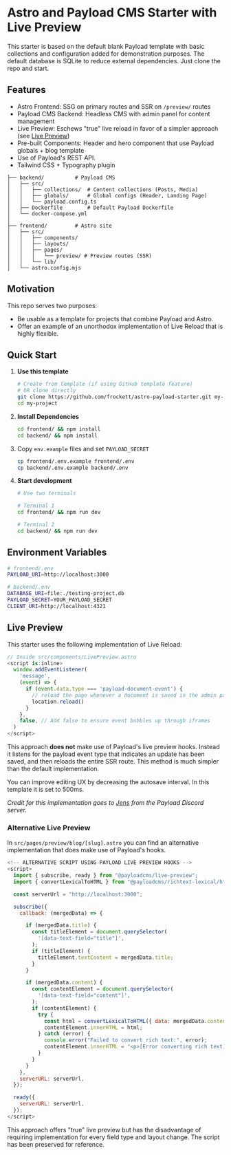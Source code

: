 # Astro and Payload CMS Starter with Live Preview

This starter is based on the default blank Payload template with basic collections and configuration added for demonstration purposes. The default database is SQLite to reduce external dependencies. Just clone the repo and start.

## Features

- Astro Frontend: SSG on primary routes and SSR on `/preview/` routes
- Payload CMS Backend: Headless CMS with admin panel for content management
- Live Preview: Eschews "true" live reload in favor of a simpler approach (see [Live Preview](#live-preview))
- Pre-built Components: Header and hero component that use Payload globals + blog template
- Use of Payload's REST API.
- Tailwind CSS + Typography plugin

```
├── backend/          # Payload CMS
│   ├── src/
│   │   ├── collections/  # Content collections (Posts, Media)
│   │   ├── globals/      # Global configs (Header, Landing Page)
│   │   └── payload.config.ts
│   ├── Dockerfile        # Default Payload Dockerfile
│   └── docker-compose.yml
│
├── frontend/         # Astro site
│   ├── src/
│   │   ├── components/
│   │   ├── layouts/
│   │   ├── pages/
│   │   │   └── preview/ # Preview routes (SSR)
│   │   └── lib/
│   └── astro.config.mjs
```

## Motivation

This repo serves two purposes:

- Be usable as a template for projects that combine Payload and Astro.
- Offer an example of an unorthodox implementation of Live Reload that is highly flexible.

## Quick Start

1. **Use this template**
   ```bash
   # Create from template (if using GitHub template feature)
   # OR clone directly
   git clone https://github.com/frockett/astro-payload-starter.git my-project
   cd my-project
   ```
2. **Install Dependencies**
   ```bash
   cd frontend/ && npm install
   cd backend/ && npm install
   ```
3. Copy `env.example` files and set `PAYLOAD_SECRET`
   ```bash
   cp frontend/.env.example frontend/.env
   cp backend/.env.example backend/.env
   ```
4. **Start development**

   ```bash
   # Use two terminals

   # Terminal 1
   cd frontend/ && npm run dev

   # Terminal 2
   cd backend/ && npm run dev
   ```

## Environment Variables

```bash
# frontend/.env
PAYLOAD_URI=http://localhost:3000

# backend/.env
DATABASE_URI=file:./testing-project.db
PAYLOAD_SECRET=YOUR_PAYLOAD_SECRET
CLIENT_URI=http://localhost:4321
```

## Live Preview

This starter uses the following implementation of Live Reload:

```ts
// Inside src/components/LivePreview.astro
<script is:inline>
  window.addEventListener(
    'message',
    (event) => {
      if (event.data.type === 'payload-document-event') {
        // reload the page whenever a document is saved in the admin panel to get the latest data
        location.reload()
      }
    },
    false, // Add false to ensure event bubbles up through iframes
  )
</script>
```

This approach **does not** make use of Payload's live preview hooks. Instead it listens for the payload event type that indicates an update has been saved, and then reloads the entire SSR route. This method is much simpler than the default implementation.

You can improve editing UX by decreasing the autosave interval. In this template it is set to 500ms.

_Credit for this implementation goes to [Jens](https://jhb.software/en) from the Payload Discord server._

### Alternative Live Preview

In `src/pages/preview/blog/[slug].astro` you can find an alternative implementation that does make use of Payload's hooks.

```js
<!-- ALTERNATIVE SCRIPT USING PAYLOAD LIVE PREVIEW HOOKS -->
<script>
  import { subscribe, ready } from "@payloadcms/live-preview";
  import { convertLexicalToHTML } from "@payloadcms/richtext-lexical/html";

  const serverUrl = "http://localhost:3000";

  subscribe({
    callback: (mergedData) => {

      if (mergedData.title) {
        const titleElement = document.querySelector(
          '[data-text-field="title"]',
        );
        if (titleElement) {
          titleElement.textContent = mergedData.title;
        }
      }

      if (mergedData.content) {
        const contentElement = document.querySelector(
          '[data-text-field="content"]',
        );
        if (contentElement) {
          try {
            const html = convertLexicalToHTML({ data: mergedData.content });
            contentElement.innerHTML = html;
          } catch (error) {
            console.error("Failed to convert rich text:", error);
            contentElement.innerHTML = "<p>[Error converting rich text]</p>";
          }
        }
      }
    },
    serverURL: serverUrl,
  });

  ready({
    serverURL: serverUrl,
  });
</script>
```

This approach offers "true" live preview but has the disadvantage of requiring implementation for every field type and layout change. The script has been preserved for reference.
